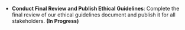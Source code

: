 - **Conduct Final Review and Publish Ethical Guidelines**: Complete the final review of our ethical guidelines document and publish it for all stakeholders. **(In Progress)**